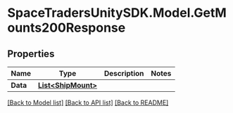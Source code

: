 # SpaceTradersUnitySDK.Model.GetMounts200Response

## Properties

Name | Type | Description | Notes
------------ | ------------- | ------------- | -------------
**Data** | [**List&lt;ShipMount&gt;**](ShipMount.md) |  | 

[[Back to Model list]](../README.md#documentation-for-models) [[Back to API list]](../README.md#documentation-for-api-endpoints) [[Back to README]](../README.md)


